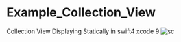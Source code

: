# Example_Collection_View
Collection View Displaying Statically in swift4 xcode 9
![sc](https://user-images.githubusercontent.com/25688281/35139068-72d9cf40-fd17-11e7-9070-0e7a109f8a34.png)
